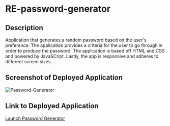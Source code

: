 # RE-password-generator

## Description
Application that generates a random password based on the user's preference. The application provides a criteria for the user to go through in order to produce the password. The application is based off HTML and CSS and powered by JavaSCript. Lastly, the app is responsive and adheres to different screen sizes.

## Screenshot of Deployed Application
![Password-Generator](/images/Capture.png)

## Link to Deployed Application
[Launch Password Generator](https://richie-escobedo.github.io/RE-password-generator/) 